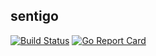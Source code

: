 ## sentigo
[![Build Status](https://travis-ci.org/vkartik97/SentiGo.svg?branch=master)](https://travis-ci.org/vkartik97/SentiGo)
[![Go Report Card](https://goreportcard.com/badge/github.com/vkartik97/sentigo)](https://goreportcard.com/report/github.com/vkartik97/sentigo)